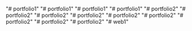  
"# portfolio1" 
"# portfolio1" 
"# portfolio1" 
"# portfolio1" 
"# portfolio2" 
"# portfolio2" 
"# portfolio2" 
"# portfolio2" 
"# portfolio2" 
"# portfolio2" 
"# portfolio2" 
"# portfolio2" 
"# portfolio2" 
"# web1" 
